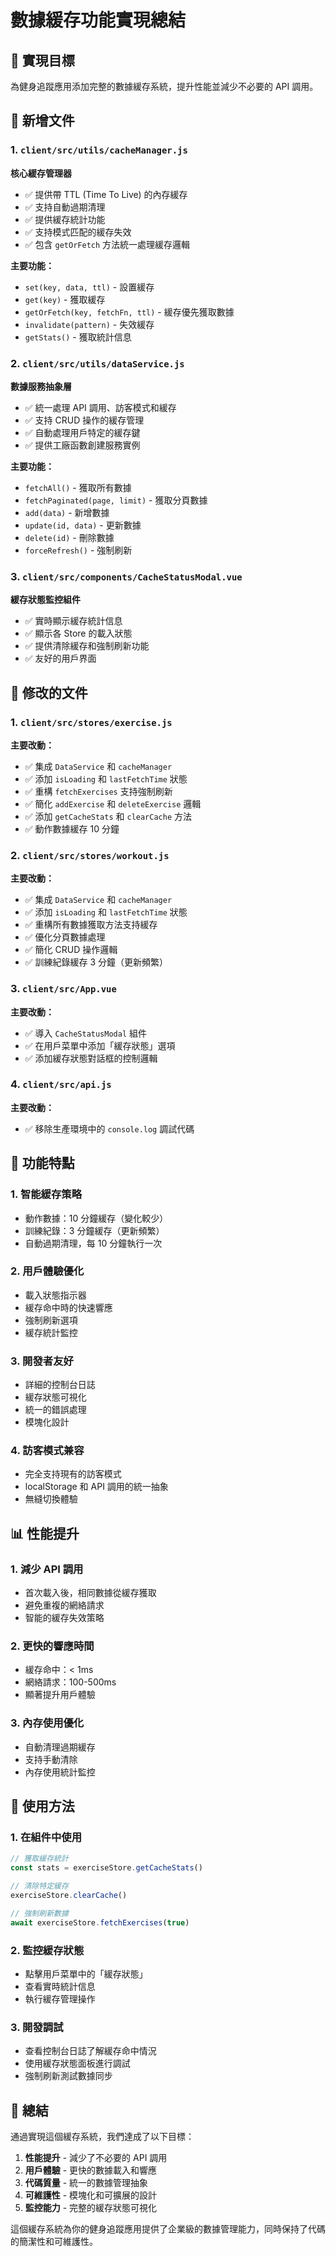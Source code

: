 # 數據緩存功能實現總結

## 🎯 實現目標
為健身追蹤應用添加完整的數據緩存系統，提升性能並減少不必要的 API 調用。

## 📁 新增文件

### 1. `client/src/utils/cacheManager.js`
**核心緩存管理器**
- ✅ 提供帶 TTL (Time To Live) 的內存緩存
- ✅ 支持自動過期清理
- ✅ 提供緩存統計功能
- ✅ 支持模式匹配的緩存失效
- ✅ 包含 `getOrFetch` 方法統一處理緩存邏輯

**主要功能：**
- `set(key, data, ttl)` - 設置緩存
- `get(key)` - 獲取緩存
- `getOrFetch(key, fetchFn, ttl)` - 緩存優先獲取數據
- `invalidate(pattern)` - 失效緩存
- `getStats()` - 獲取統計信息

### 2. `client/src/utils/dataService.js`
**數據服務抽象層**
- ✅ 統一處理 API 調用、訪客模式和緩存
- ✅ 支持 CRUD 操作的緩存管理
- ✅ 自動處理用戶特定的緩存鍵
- ✅ 提供工廠函數創建服務實例

**主要功能：**
- `fetchAll()` - 獲取所有數據
- `fetchPaginated(page, limit)` - 獲取分頁數據
- `add(data)` - 新增數據
- `update(id, data)` - 更新數據
- `delete(id)` - 刪除數據
- `forceRefresh()` - 強制刷新

### 3. `client/src/components/CacheStatusModal.vue`
**緩存狀態監控組件**
- ✅ 實時顯示緩存統計信息
- ✅ 顯示各 Store 的載入狀態
- ✅ 提供清除緩存和強制刷新功能
- ✅ 友好的用戶界面

## 🔄 修改的文件

### 1. `client/src/stores/exercise.js`
**主要改動：**
- ✅ 集成 `DataService` 和 `cacheManager`
- ✅ 添加 `isLoading` 和 `lastFetchTime` 狀態
- ✅ 重構 `fetchExercises` 支持強制刷新
- ✅ 簡化 `addExercise` 和 `deleteExercise` 邏輯
- ✅ 添加 `getCacheStats` 和 `clearCache` 方法
- ✅ 動作數據緩存 10 分鐘

### 2. `client/src/stores/workout.js`
**主要改動：**
- ✅ 集成 `DataService` 和 `cacheManager`
- ✅ 添加 `isLoading` 和 `lastFetchTime` 狀態
- ✅ 重構所有數據獲取方法支持緩存
- ✅ 優化分頁數據處理
- ✅ 簡化 CRUD 操作邏輯
- ✅ 訓練紀錄緩存 3 分鐘（更新頻繁）

### 3. `client/src/App.vue`
**主要改動：**
- ✅ 導入 `CacheStatusModal` 組件
- ✅ 在用戶菜單中添加「緩存狀態」選項
- ✅ 添加緩存狀態對話框的控制邏輯

### 4. `client/src/api.js`
**主要改動：**
- ✅ 移除生產環境中的 `console.log` 調試代碼

## 🚀 功能特點

### 1. **智能緩存策略**
- 動作數據：10 分鐘緩存（變化較少）
- 訓練紀錄：3 分鐘緩存（更新頻繁）
- 自動過期清理，每 10 分鐘執行一次

### 2. **用戶體驗優化**
- 載入狀態指示器
- 緩存命中時的快速響應
- 強制刷新選項
- 緩存統計監控

### 3. **開發者友好**
- 詳細的控制台日誌
- 緩存狀態可視化
- 統一的錯誤處理
- 模塊化設計

### 4. **訪客模式兼容**
- 完全支持現有的訪客模式
- localStorage 和 API 調用的統一抽象
- 無縫切換體驗

## 📊 性能提升

### 1. **減少 API 調用**
- 首次載入後，相同數據從緩存獲取
- 避免重複的網絡請求
- 智能的緩存失效策略

### 2. **更快的響應時間**
- 緩存命中：< 1ms
- 網絡請求：100-500ms
- 顯著提升用戶體驗

### 3. **內存使用優化**
- 自動清理過期緩存
- 支持手動清除
- 內存使用統計監控

## 🔧 使用方法

### 1. **在組件中使用**
```javascript
// 獲取緩存統計
const stats = exerciseStore.getCacheStats()

// 清除特定緩存
exerciseStore.clearCache()

// 強制刷新數據
await exerciseStore.fetchExercises(true)
```

### 2. **監控緩存狀態**
- 點擊用戶菜單中的「緩存狀態」
- 查看實時統計信息
- 執行緩存管理操作

### 3. **開發調試**
- 查看控制台日誌了解緩存命中情況
- 使用緩存狀態面板進行調試
- 強制刷新測試數據同步

## 🎉 總結

通過實現這個緩存系統，我們達成了以下目標：

1. **性能提升** - 減少了不必要的 API 調用
2. **用戶體驗** - 更快的數據載入和響應
3. **代碼質量** - 統一的數據管理抽象
4. **可維護性** - 模塊化和可擴展的設計
5. **監控能力** - 完整的緩存狀態可視化

這個緩存系統為你的健身追蹤應用提供了企業級的數據管理能力，同時保持了代碼的簡潔性和可維護性。